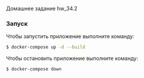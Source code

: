 Домашнее задание hw_34.2

### Запуск
Чтобы запустить приложение выполните команду:
```sh
$ docker-compose up -d --build
```

Чтобы остановить приложение выполните команду:
```sh
$ docker-compose down
```

